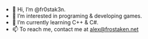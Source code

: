 - 👋 Hi, I’m @fr0stak3n.
- 👀 I’m interested in programing & developing games.
- 🌱 I’m currently learning C++ & C#.
- 📫 To reach me, contact me at alex@frostaken.net

<!---
fr0stak3n/fr0stak3n is a ✨ special ✨ repository because its `README.md` (this file) appears on your GitHub profile.
You can click the Preview link to take a look at your changes.
--->
